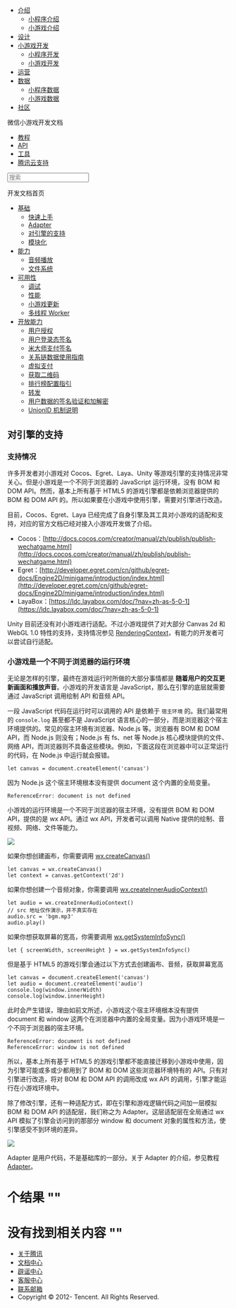 <div class="book with-summary">

<div class="head">

<div class="head_box">

# [](javascript:; "_('微信公众平台 小程序')")

<div class="header_ctrls">

*   [介绍](javascript:;)
    *   [小程序介绍](https://mp.weixin.qq.com/debug/wxadoc/introduction/index.html)
    *   [小游戏介绍](https://mp.weixin.qq.com/debug/wxagame/introduction/index.html)
*   [设计](https://mp.weixin.qq.com/debug/wxadoc/design/index.html)
*   [小游戏开发](javascript:;)
    *   [小程序开发](https://mp.weixin.qq.com/debug/wxadoc/dev/index.html)
    *   [小游戏开发](https://mp.weixin.qq.com/debug/wxagame/dev/index.html)
*   [运营](https://mp.weixin.qq.com/debug/wxadoc/product/index.html)
*   [数据](javascript:;)
    *   [小程序数据](https://mp.weixin.qq.com/debug/wxadoc/analysis/index.html)
    *   [小游戏数据](https://mp.weixin.qq.com/debug/wxagame/analysis/index.html)
*   [社区](https://developers.weixin.qq.com/)

</div>

</div>

</div>

<div class="sub_nav_box">

<div class="sub_nav_inner">

<div class="book-summary-opr" id="js-book-summary-opr"><a class="book-summary-btn"></a></div>

<div class="top_sub_nav">

<div class="top_title_wap"><span class="icon_title icon_dev"></span>

微信小游戏开发文档

</div>

*   [教程](../../)
*   [API](../../document/render/canvas/wx.createCanvas.html)
*   [工具](../../devtools/devtools.html)
*   [腾讯云支持](../../qcloud/qcloud.html)

</div>

<div id="book-search-input" role="search">

<form><label for="search-input" class="search-icon" id="js-search-icon"></label><input type="text" id="search-input" name="search-input" placeholder="搜索"> </form>

</div>

</div>

</div>

<div class="book-summary">

<div class="book-summary-home" id="js-summary-home"><a><span class="icon_home_s icon_dev"></span><span class="s_title_2">开发文档首页</span></a></div>

<nav role="navigation">

*   [基础](../../)
    *   [快速上手](../../)
    *   [Adapter](adapter.html)
    *   [对引擎的支持](engine.html)
    *   [模块化](module.html)
*   [能力](../ability/audio.html)
    *   [音频播放](../ability/audio.html)
    *   [文件系统](../ability/file-system.html)
*   [可用性](../usability/debug.html)
    *   [调试](../usability/debug.html)
    *   [性能](../usability/performance.html)
    *   [小游戏更新](../usability/update.html)
    *   [多线程 Worker](../usability/worker.html)
*   [开放能力](../open-ability/authorize.html)
    *   [用户授权](../open-ability/authorize.html)
    *   [用户登录态签名](../open-ability/http-signature.html)
    *   [米大师支付签名](../open-ability/midas-signature.html)
    *   [关系链数据使用指南](../open-ability/open-data.html)
    *   [虚拟支付](../open-ability/payment.html)
    *   [获取二维码](../open-ability/qrcode.html)
    *   [排行榜配置指引](../open-ability/ranklist.html)
    *   [转发](../open-ability/share.html)
    *   [用户数据的签名验证和加解密](../open-ability/signature.html)
    *   [UnionID 机制说明](../open-ability/union-id.html)

</nav>

</div>

<div class="book-body">

<div class="body-inner">

<div class="page-wrapper" tabindex="-1" role="main">

<div class="page-inner">

<div id="book-search-results">

<div class="search-noresults">

<section class="normal markdown-section">

## 对引擎的支持

### 支持情况

许多开发者对小游戏对 Cocos、Egret、Laya、Unity 等游戏引擎的支持情况非常关心。但是小游戏是一个不同于浏览器的 JavaScript 运行环境，没有 BOM 和 DOM API。然而，基本上所有基于 HTML5 的游戏引擎都是依赖浏览器提供的 BOM 和 DOM API 的。所以如果要在小游戏中使用引擎，需要对引擎进行改造。

目前，Cocos、Egret、Laya 已经完成了自身引擎及其工具对小游戏的适配和支持，对应的官方文档已经对接入小游戏开发做了介绍。

*   Cocos：[http://docs.cocos.com/creator/manual/zh/publish/publish-wechatgame.html](http://docs.cocos.com/creator/manual/zh/publish/publish-wechatgame.html)
*   Egret：[http://developer.egret.com/cn/github/egret-docs/Engine2D/minigame/introduction/index.html](http://developer.egret.com/cn/github/egret-docs/Engine2D/minigame/introduction/index.html)
*   LayaBox：[https://ldc.layabox.com/doc/?nav=zh-as-5-0-1](https://ldc.layabox.com/doc/?nav=zh-as-5-0-1)

Unity 目前还没有对小游戏进行适配。不过小游戏提供了对大部分 Canvas 2d 和 WebGL 1.0 特性的支持，支持情况参见 [RenderingContext](../../document/render/canvas/RenderingContext.html)，有能力的开发者可以尝试自行适配。

### 小游戏是一个不同于浏览器的运行环境

无论是怎样的引擎，最终在游戏运行时所做的大部分事情都是 **随着用户的交互更新画面和播放声音**。小游戏的开发语言是 JavaScript，那么在引擎的底层就需要通过 JavaScript 调用绘制 API 和音频 API。

一段 JavaScript 代码在运行时可以调用的 API 是依赖于 `宿主环境` 的。我们最常用的 `console.log` 甚至都不是 JavaScript 语言核心的一部分，而是浏览器这个宿主环境提供的。常见的宿主环境有浏览器、Node.js 等。浏览器有 BOM 和 DOM API，而 Node.js 则没有；Node.js 有 fs、net 等 Node.js 核心模块提供的文件、网络 API，而浏览器则不具备这些模块。例如，下面这段在浏览器中可以正常运行的代码，在 Node.js 中运行就会报错。

    let canvas = document.createElement('canvas')

因为 Node.js 这个宿主环境根本没有提供 document 这个内置的全局变量。

    ReferenceError: document is not defined

小游戏的运行环境是一个不同于浏览器的宿主环境，没有提供 BOM 和 DOM API，提供的是 wx API。通过 wx API，开发者可以调用 Native 提供的绘制、音视频、网络、文件等能力。

![](../images/framework-1.png)

如果你想创建画布，你需要调用 [wx.createCanvas()](../../document/render/canvas/wx.createCanvas.html)

    let canvas = wx.createCanvas()
    let context = canvas.getContext('2d')

如果你想创建一个音频对象，你需要调用 [wx.createInnerAudioContext()](../../document/media/audio/wx.createInnerAudioContext.html)

    let audio = wx.createInnerAudioContext()
    // src 地址仅作演示，并不真实存在
    audio.src = 'bgm.mp3'
    audio.play()

如果你想获取屏幕的宽高，你需要调用 [wx.getSystemInfoSync()](../../document/system/system-info/wx.getSystemInfoSync.html)

    let { screenWidth, screenHeight } = wx.getSystemInfoSync()

但是基于 HTML5 的游戏引擎会通过以下方式去创建画布、音频，获取屏幕宽高

    let canvas = document.createElement('canvas')
    let audio = document.createElement('audio')
    console.log(window.innerWidth)
    console.log(window.innerHeight)

此时会产生错误，理由如前文所述，小游戏这个宿主环境根本没有提供 document 和 window 这两个在浏览器中内置的全局变量。因为小游戏环境是一个不同于浏览器的宿主环境。

    ReferenceError: document is not defined
    ReferenceError: window is not defined

所以，基本上所有基于 HTML5 的游戏引擎都不能直接迁移到小游戏中使用，因为引擎可能或多或少都用到了 BOM 和 DOM 这些浏览器环境特有的 API。只有对引擎进行改造，将对 BOM 和 DOM API 的调用改成 wx API 的调用，引擎才能运行在小游戏环境中。

除了修改引擎，还有一种适配方式，即在引擎和游戏逻辑代码之间加一层模拟 BOM 和 DOM API 的适配层，我们称之为 Adapter。这层适配层在全局通过 wx API 模拟了引擎会访问到的那部分 window 和 document 对象的属性和方法，使引擎感受不到环境的差异。

![](../images/framework-2.png)

Adapter 是用户代码，不是基础库的一部分。关于 Adapter 的介绍，参见教程 [Adapter](adapter.html)。

</section>

</div>

<div class="search-results">

<div class="has-results">

# <span class="search-results-count"></span>个结果 "<span class="search-query"></span>"

</div>

<div class="no-results">

# 没有找到相关内容 "<span class="search-query"></span>"

</div>

</div>

</div>

</div>

</div>

<div class="foot" id="footer">

*   [关于腾讯](http://www.tencent.com/zh-cn/index.shtml)
*   [文档中心](https://mp.weixin.qq.com/debug/wxadoc/introduction/index.html?t=1484641676)
*   [辟谣中心](https://mp.weixin.qq.com/cgi-bin/opshowpage?action=dispelinfo&lang=zh_CN&begin=1&count=9)
*   [客服中心](http://kf.qq.com/faq/120911VrYVrA1509086vyumm.html)
*   [联系邮箱](mailto:weixinmp@qq.com)
*   Copyright © 2012-<span id="s_copyright_year"></span> Tencent. All Rights Reserved.

</div>

</div>

[](adapter.html)[](module.html)</div>

</div>